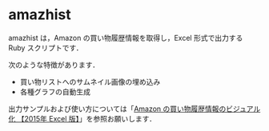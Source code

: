 # amazhist

amazhist は，Amazon の買い物履歴情報を取得し，Excel 形式で出力する Ruby スクリプトです．

次のような特徴があります．

- 買い物リストへのサムネイル画像の埋め込み
- 各種グラフの自動生成

出力サンプルおよび使い方については「[Amazon の買い物履歴情報のビジュアル化 【2015年 Excel 版】](http://rabbit-note.com/2015/07/26/amazon-purchase-history-report/)」を参照お願いします．


